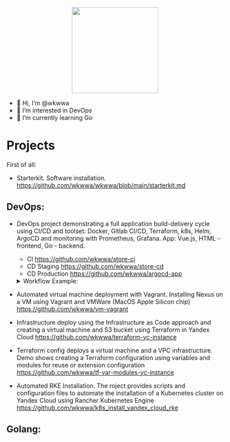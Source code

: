 <div id="header" align="center">
  <img src="https://media0.giphy.com/media/v1.Y2lkPTc5MGI3NjExNG9taW9uNDFkbTAxMm8xaGZ3ZzIxN2N0YWppN3IxM3JhZWRqMHZnOSZlcD12MV9pbnRlcm5hbF9naWZfYnlfaWQmY3Q9Zw/d9mkbc1QkvBnHthaQp/giphy.gif" width="200"/>
</div>

- 👋 Hi, I’m @wkwwa
- 👀 I’m interested in DevOps
- 🌱 I’m currently learning Go

# Projects
First of all: 
* Starterkit. Software installation. https://github.com/wkwwa/wkwwa/blob/main/starterkit.md

## DevOps:

* DevOps project demonstrating a full application build-delivery cycle using CI/CD and toolset: Docker, Gitlab CI/CD, Terraform, k8s, Helm, ArgoCD and monitoring with Prometheus, Grafana. App: Vue.js, HTML - frontend, Go - backend.
  * CI https://github.com/wkwwa/store-ci
  * CD Staging https://github.com/wkwwa/store-cd
  * CD Production https://github.com/wkwwa/argocd-app

  <details><summary>Workflow Example:</summary>

    1. Developer works on a feature branch.
    1. Developer commits and pushes changes to GitLab.
    1. GitLab CI/CD pipeline runs: builds, tests, and pushes the Docker image.
    1. GitLab CI/CD deploys to staging using Helm.
    1. Automated tests run on staging.
    1. If tests pass, GitLab CI/CD updates the production deployment configuration in the Nexus repository (e.g., Helm chart values).
    1. Argo CD detects the change in Git and automatically deploys the updated application to production.
    1. Prometheus and Grafana monitor the application in production.

  Continuous Integration (CI):

    GitLab CI/CD https://github.com/wkwwa/store-ci/blob/main/.gitlab-ci.yml

    1. Build Stage: Triggered on pushes to feature branches. Builds the application Docker image, runs unit tests, and pushes the image to the GitLab Container Registry.
    1. Test Stage: Deploys to a temporary testing environment (Docker). Runs tests.
    1. Artifact Storage: Docker image and build artifacts stored in the GitLab Container Registry.

  Continuous Delivery (CD) - Staging:

  GitLab CI/CD https://github.com/wkwwa/store-cd/blob/main/.gitlab-ci.yml

    1. Terraform: Manages the staging environment infrastructure (Kubernetes cluster, load balancer).
    1. Helm: Defines the application deployment to staging (pulls Docker image from the GitLab Container Registry). Creates Helm package and pushes in the Nexus repository.
    1. Deployment: GitLab CI/CD deploys to staging using Helm.
  
  Continuous Delivery (CD) - Production (using Argo CD):
  
  GitLab CI/CD https://github.com/wkwwa/argocd-app/blob/main/.gitlab-ci.yml
  
    1. Nexus Repository for Deployment Configuration: A separate repository stores the Helm chart values for the production environment. This is the source of truth for Argo CD.
    1. Argo CD Setup: Argo CD is installed in the production Kubernetes cluster.
    1. Argo CD Application Definition: An Argo CD Application custom resource is created. This resource points to:

        * The Git repository containing the production deployment configuration.
        * The path within the repository to the application manifests.
        * The target Kubernetes cluster (production).
        * The desired revision (branch, tag, or commit) to track.

    1. Automated Synchronization: Argo CD automatically monitors the Git repository for changes. When a change is detected (e.g., a new version of the Helm chart values is pushed), Argo CD synchronizes the production environment to the desired state defined in Git.
    1. Deployment Trigger: The GitLab CI/CD pipeline, after successful staging tests, commits the updated Helm chart values (or other configuration) to the Git repository that Argo CD is monitoring. This triggers the Argo CD synchronization and deploys the new version to production.

  Monitoring and Logging:

  GitLab CI/CD https://github.com/wkwwa/store-cd/blob/main/monitoring-tools/.gitlab-ci.yml

    1. Prometheus: Deployed in the Kubernetes cluster to collect metrics.
    1. Grafana: Visualizes metrics from Prometheus.

  Infrastructure as Code (IaC):

    1. Terraform: Manages staging and production infrastructure. https://github.com/wkwwa/store-cd/blob/main/terraform/.gitlab-ci.yml
  </details>

* Automated virtual machine deployment with Vagrant. Installing Nexus on a VM using Vagrant and VMWare (MacOS Apple Silicon chip) https://github.com/wkwwa/vm-vagrant
* Infrastructure deploy using the Infrastructure as Code approach and creating a virtual machine and S3 bucket using Terraform in Yandex Cloud https://github.com/wkwwa/terraform-yc-instance
* Terraform config deploys a virtual machine and a VPC infrastructure. Demo shows creating a Terraform configuration using variables and modules for reuse or extension configuration https://github.com/wkwwa/tf-var-modules-yc-instance
* Automated RKE Installation. The roject provides scripts and configuration files to automate the installation of a Kubernetes cluster on Yandex Cloud using Rancher Kubernetes Engine https://github.com/wkwwa/k8s_install_yandex_cloud_rke

## Golang:
